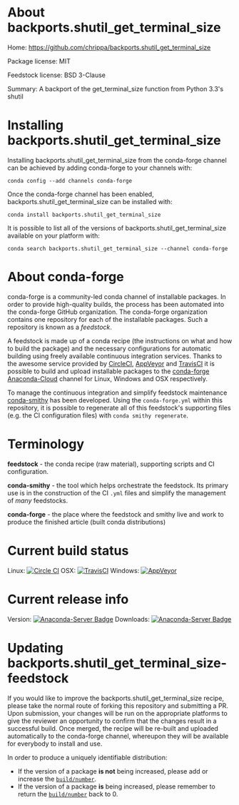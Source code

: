 About backports.shutil_get_terminal_size
========================================

Home: https://github.com/chrippa/backports.shutil_get_terminal_size

Package license: MIT

Feedstock license: BSD 3-Clause

Summary: A backport of the get_terminal_size function from Python 3.3's shutil



Installing backports.shutil_get_terminal_size
=============================================

Installing backports.shutil_get_terminal_size from the conda-forge channel can be achieved by adding conda-forge to your channels with:

```
conda config --add channels conda-forge
```

Once the conda-forge channel has been enabled, backports.shutil_get_terminal_size can be installed with:

```
conda install backports.shutil_get_terminal_size
```

It is possible to list all of the versions of backports.shutil_get_terminal_size available on your platform with:

```
conda search backports.shutil_get_terminal_size --channel conda-forge
```


About conda-forge
=================

conda-forge is a community-led conda channel of installable packages.
In order to provide high-quality builds, the process has been automated into the
conda-forge GitHub organization. The conda-forge organization contains one repository 
for each of the installable packages. Such a repository is known as a *feedstock*.

A feedstock is made up of a conda recipe (the instructions on what and how to build
the package) and the necessary configurations for automatic building using freely
available continuous integration services. Thanks to the awesome service provided by
[CircleCI](https://circleci.com/), [AppVeyor](http://www.appveyor.com/)
and [TravisCI](https://travis-ci.org/) it is possible to build and upload installable
packages to the [conda-forge](https://anaconda.org/conda-forge)
[Anaconda-Cloud](http://docs.anaconda.org/) channel for Linux, Windows and OSX respectively.

To manage the continuous integration and simplify feedstock maintenance
[conda-smithy](http://github.com/conda-forge/conda-smithy) has been developed.
Using the ``conda-forge.yml`` within this repository, it is possible to regenerate all of
this feedstock's supporting files (e.g. the CI configuration files) with ``conda smithy regenerate``.


Terminology
===========

**feedstock** - the conda recipe (raw material), supporting scripts and CI configuration.

**conda-smithy** - the tool which helps orchestrate the feedstock.
                   Its primary use is in the construction of the CI ``.yml`` files
                   and simplify the management of *many* feedstocks.

**conda-forge** - the place where the feedstock and smithy live and work to
                  produce the finished article (built conda distributions)

Current build status
====================
Linux: [![Circle CI](https://circleci.com/gh/conda-forge/backports.shutil_get_terminal_size-feedstock.svg?style=svg)](https://circleci.com/gh/conda-forge/backports.shutil_get_terminal_size-feedstock)
OSX: [![TravisCI](https://travis-ci.org/conda-forge/backports.shutil_get_terminal_size-feedstock.svg?branch=master)](https://travis-ci.org/conda-forge/backports.shutil_get_terminal_size-feedstock) 
Windows: [![AppVeyor](https://ci.appveyor.com/api/projects/status/github/conda-forge/backports.shutil_get_terminal_size-feedstock?svg=True)](https://ci.appveyor.com/project/conda-forge/backports.shutil_get_terminal_size-feedstock/branch/master)

Current release info
====================
Version: [![Anaconda-Server Badge](https://anaconda.org/conda-forge/backports.shutil_get_terminal_size/badges/version.svg)](https://anaconda.org/conda-forge/backports.shutil_get_terminal_size)
Downloads: [![Anaconda-Server Badge](https://anaconda.org/conda-forge/backports.shutil_get_terminal_size/badges/downloads.svg)](https://anaconda.org/conda-forge/backports.shutil_get_terminal_size)


Updating backports.shutil_get_terminal_size-feedstock
=====================================================

If you would like to improve the backports.shutil_get_terminal_size recipe, please take the normal
route of forking this repository and submitting a PR. Upon submission, your changes will
be run on the appropriate platforms to give the reviewer an opportunity to confirm that the
changes result in a successful build. Once merged, the recipe will be re-built and uploaded
automatically to the conda-forge channel, whereupon they will be available for everybody to
install and use.

In order to produce a uniquely identifiable distribution:
 * If the version of a package **is not** being increased, please add or increase
   the [``build/number``](http://conda.pydata.org/docs/building/meta-yaml.html#build-number-and-string). 
 * If the version of a package **is** being increased, please remember to return
   the [``build/number``](http://conda.pydata.org/docs/building/meta-yaml.html#build-number-and-string)
   back to 0.
